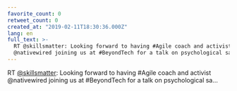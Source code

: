 ```yaml
---
favorite_count: 0
retweet_count: 0
created_at: "2019-02-11T18:30:36.000Z"
lang: en
full_text: >-
  RT @skillsmatter: Looking forward to having #Agile coach and activist
  @nativewired joining us at #BeyondTech for a talk on psychological sa…
---
```


RT [@skillsmatter](https://twitter.com/skillsmatter): Looking forward to having
#Agile coach and activist @nativewired joining us at #BeyondTech for a talk on
psychological sa…
